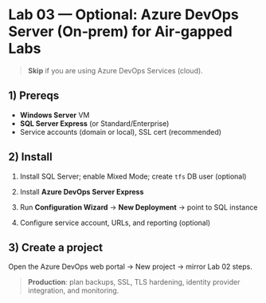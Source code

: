 # Lab 03 — Optional: Azure DevOps Server (On‑prem) for Air‑gapped Labs

> **Skip** if you are using Azure DevOps Services (cloud).

## 1) Prereqs
- **Windows Server** VM
- **SQL Server Express** (or Standard/Enterprise)
- Service accounts (domain or local), SSL cert (recommended)

## 2) Install
1. Install SQL Server; enable Mixed Mode; create `tfs` DB user (optional)

2. Install **Azure DevOps Server Express**

3. Run **Configuration Wizard** → **New Deployment** → point to SQL instance

4. Configure service account, URLs, and reporting (optional)


## 3) Create a project
Open the Azure DevOps web portal → New project → mirror Lab 02 steps.


> **Production**: plan backups, SSL, TLS hardening, identity provider integration, and monitoring.
